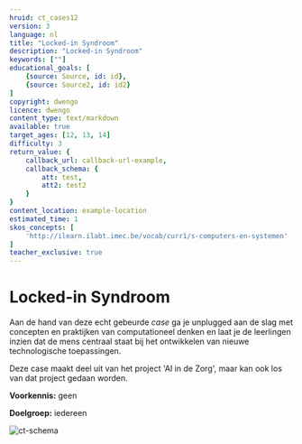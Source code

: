 ```yaml
---
hruid: ct_cases12
version: 3
language: nl
title: "Locked-in Syndroom"
description: "Locked-in Syndroom"
keywords: [""]
educational_goals: [
    {source: Source, id: id}, 
    {source: Source2, id: id2}
]
copyright: dwengo
licence: dwengo
content_type: text/markdown
available: true
target_ages: [12, 13, 14]
difficulty: 3
return_value: {
    callback_url: callback-url-example,
    callback_schema: {
        att: test,
        att2: test2
    }
}
content_location: example-location
estimated_time: 1
skos_concepts: [
    'http://ilearn.ilabt.imec.be/vocab/curr1/s-computers-en-systemen'
]
teacher_exclusive: true
---
```

# Locked-in Syndroom

Aan de hand van deze echt gebeurde *case* ga je unplugged aan de slag met concepten en praktijken van computationeel denken en laat je de leerlingen inzien dat de mens centraal staat bij het ontwikkelen van nieuwe technologische toepassingen. 


Deze case maakt deel uit van het project 'AI in de Zorg', maar kan ook los van dat project gedaan worden.

**Voorkennis:** geen

**Doelgroep:** iedereen

![ct-schema](@learning-object/m_ct_cases12/nl/3)

